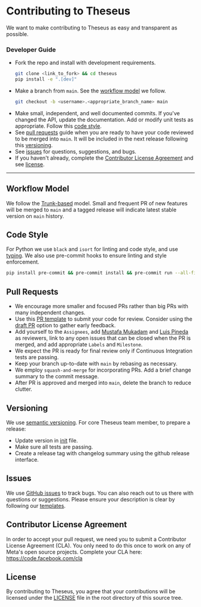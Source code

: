 # Contributing to Theseus

We want to make contributing to Theseus as easy and transparent as possible.

### Developer Guide

- Fork the repo and install with development requirements.
  ```bash
  git clone <link_to_fork> && cd theseus
  pip install -e ".[dev]"
  ```
- Make a branch from `main`. See the [workflow model](#workflow-model) we follow.
  ```bash
  git checkout -b <username>.<appropriate_branch_name> main
  ````
- Make small, independent, and well documented commits. If you've changed the API, update the documentation. Add or modify unit tests as appropriate. Follow this [code style](#code-style).
- See [pull requests](#pull-requests) guide when you are ready to have your code reviewed to be merged into `main`. It will be included in the next release following this [versioning](#versioning).
- See [issues](#issues) for questions, suggestions, and bugs.
- If you haven't already, complete the [Contributor License Agreement](#contributor-license-agreement) and see [license](#license).

---

## Workflow Model

We follow the [Trunk-based](https://www.atlassian.com/continuous-delivery/continuous-integration/trunk-based-development) model. Small and frequent PR of new features will be merged to `main` and a tagged release will indicate latest stable version on `main` history.

## Code Style

For Python we use `black` and `isort` for linting and code style, and use [typing](https://docs.python.org/3/library/typing.html). We also use pre-commit hooks to ensure linting and style enforcement.
```bash
pip install pre-commit && pre-commit install && pre-commit run --all-files
```

## Pull Requests

- We encourage more smaller and focused PRs rather than big PRs with many independent changes.
- Use this [PR template](.github/PULL_REQUEST_TEMPLATE.md) to submit your code for review. Consider using the [draft PR](https://github.blog/2019-02-14-introducing-draft-pull-requests/) option to gather early feedback.
- Add yourself to the `Assignees`, add [Mustafa Mukadam](https://github.com/mhmukadam) and [Luis Pineda](https://github.com/luisenp) as reviewers, link to any open issues that can be closed when the PR is merged, and add appropriate `Labels` and `Milestone`.
- We expect the PR is ready for final review only if Continuous Integration tests are passing.
- Keep your branch up-to-date with `main` by rebasing as necessary.
- We employ `squash-and-merge` for incorporating PRs. Add a brief change summary to the commit message.
- After PR is approved and merged into `main`, delete the branch to reduce clutter.

## Versioning

We use [semantic versioning](https://semver.org/). For core Theseus team member, to prepare a release:
- Update version in [init](https://github.com/facebookresearch/theseus/__init__.py) file.
- Make sure all tests are passing.
- Create a release tag with changelog summary using the github release interface.

## Issues

We use [GitHub issues](https://github.com/facebookresearch/theseus/issues) to track bugs. You can also reach out to us there with questions or suggestions. Please ensure your description is clear by following our [templates](https://github.com/facebookresearch/theseus/issues/new/choose).

## Contributor License Agreement

In order to accept your pull request, we need you to submit a Contributor License Agreement (CLA). You only need to do this once to work on any of Meta's open source projects. Complete your CLA here: <https://code.facebook.com/cla>

## License

By contributing to Theseus, you agree that your contributions will be licensed under the [LICENSE](LICENSE) file in the root directory of this source tree.

